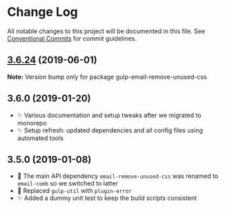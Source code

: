 # Change Log

All notable changes to this project will be documented in this file.
See [Conventional Commits](https://conventionalcommits.org) for commit guidelines.

## [3.6.24](https://gitlab.com/codsen/codsen/compare/gulp-email-remove-unused-css@3.6.23...gulp-email-remove-unused-css@3.6.24) (2019-06-01)

**Note:** Version bump only for package gulp-email-remove-unused-css





## 3.6.0 (2019-01-20)

- ✨ Various documentation and setup tweaks after we migrated to monorepo
- ✨ Setup refresh: updated dependencies and all config files using automated tools

## 3.5.0 (2019-01-08)

- 🔧 The main API dependency `email-remove-unused-css` was renamed to `email-comb` so we switched to latter
- 🔧 Replaced `gulp-util` with `plugin-error`
- ✨ Added a dummy unit test to keep the build scripts consistent
